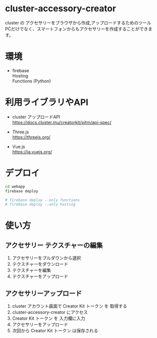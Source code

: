 # cluster-accessory-creator
cluster の アクセサリーをブラウザから作成,アップロードするためのツール  
PCだけでなく、スマートフォンからもアクセサリーを作成することができます。


# 環境  
- firebase  
Hosting  
Functions (Python)  

# 利用ライブラリやAPI 
- cluster アップロードAPI  
https://docs.cluster.mu/creatorkit/pitm/api-spec/

- Three.js  
https://threejs.org/

- Vue.js  
https://ja.vuejs.org/

# デプロイ

```bash
cd webapp
firebase deploy

# firebase deploy --only functions
# firebase deploy --only hosting
```

# 使い方

## アクセサリー テクスチャーの編集
1. アクセサリーをプルダウンから選択
2. テクスチャーをダウンロード
3. テクスチャーを編集
4. テクスチャーをアップロード

## アクセサリーアップロード
1. cluster アカウント画面で Creator Kit トークン を 取得する
2. cluster-accessory-creator にアクセス
3. Creator Kit トークン を 入力欄に入力
4. アクセサリーをアップロード
5. 次回から Creator Kit トークン は保存される


